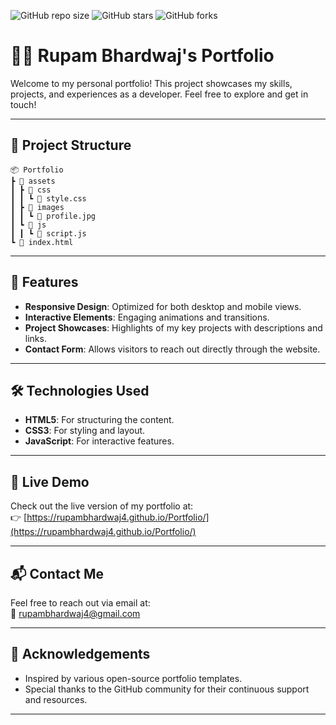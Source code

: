 ![GitHub repo size](https://img.shields.io/github/repo-size/rupambhardwaj4/Portfolio)
![GitHub stars](https://img.shields.io/github/stars/rupambhardwaj4/Portfolio?style=social)
![GitHub forks](https://img.shields.io/github/forks/rupambhardwaj4/Portfolio?style=social)



# 🧑‍💻 Rupam Bhardwaj's Portfolio

Welcome to my personal portfolio! This project showcases my skills, projects, and experiences as a developer. Feel free to explore and get in touch!

---

## 📁 Project Structure
```text
📦 Portfolio
┣ 📂 assets
┃ ┣ 📂 css
┃ ┃ ┗ 📜 style.css
┃ ┣ 📂 images
┃ ┃ ┗ 📜 profile.jpg
┃ ┗ 📂 js
┃ ┃ ┗ 📜 script.js
┗ 📜 index.html

```

---

## 🚀 Features

- **Responsive Design**: Optimized for both desktop and mobile views.  
- **Interactive Elements**: Engaging animations and transitions.  
- **Project Showcases**: Highlights of my key projects with descriptions and links.  
- **Contact Form**: Allows visitors to reach out directly through the website.  

---

## 🛠️ Technologies Used

- **HTML5**: For structuring the content.  
- **CSS3**: For styling and layout.  
- **JavaScript**: For interactive features.  

---


## 🔗 Live Demo

Check out the live version of my portfolio at:  
👉 [https://rupambhardwaj4.github.io/Portfolio/](https://rupambhardwaj4.github.io/Portfolio/)

---

## 📬 Contact Me

Feel free to reach out via email at:  
📧 [rupambhardwaj4@gmail.com](mailto:rupambhardwaj4@gmail.com)

---

## 🌟 Acknowledgements

- Inspired by various open-source portfolio templates.  
- Special thanks to the GitHub community for their continuous support and resources.  

---


